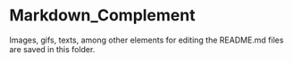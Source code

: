 # Markdown_Complement
Images, gifs, texts, among other elements for editing the README.md files are saved in this folder.
